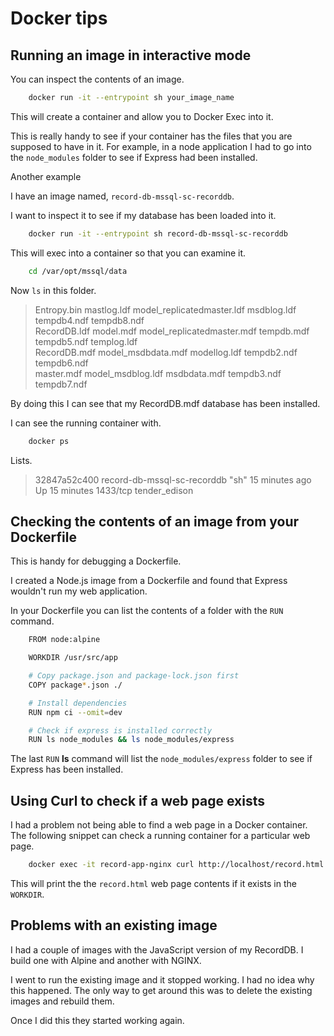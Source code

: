 # Docker tips

## Running an image in interactive mode

You can inspect the contents of an image.

```bash
    docker run -it --entrypoint sh your_image_name
```

This will create a container and allow you to Docker Exec into it.

This is really handy to see if your container has the files that you are supposed to have in it. For example, in a node application I had to go into the ``node_modules`` folder to see if Express had been installed.

Another example

I have an image named, ``record-db-mssql-sc-recorddb``.

I want to inspect it to see if my database has been loaded into it.

```bash
    docker run -it --entrypoint sh record-db-mssql-sc-recorddb
```

This will exec into a container so that you can examine it.

```bash
    cd /var/opt/mssql/data
```

Now ``ls`` in this folder.

> Entropy.bin   mastlog.ldf         model_replicatedmaster.ldf  msdblog.ldf  tempdb4.ndf  tempdb8.ndf       
> RecordDB.ldf  model.mdf           model_replicatedmaster.mdf  tempdb.mdf   tempdb5.ndf  templog.ldf       
> RecordDB.mdf  model_msdbdata.mdf  modellog.ldf                tempdb2.ndf  tempdb6.ndf        
> master.mdf    model_msdblog.ldf   msdbdata.mdf                tempdb3.ndf  tempdb7.ndf

By doing this I can see that my RecordDB.mdf database has been installed.

I can see the running container with.

```bash
    docker ps
```

Lists.

> 32847a52c400   record-db-mssql-sc-recorddb   "sh"      15 minutes ago   Up 15 minutes   1433/tcp   tender_edison

## Checking the contents of an image from your Dockerfile

This is handy for debugging a Dockerfile.

I created a Node.js image from a Dockerfile and found that Express wouldn't run my web application.

In your Dockerfile you can list the contents of a folder with the ``RUN`` command.

```bash
    FROM node:alpine

    WORKDIR /usr/src/app

    # Copy package.json and package-lock.json first
    COPY package*.json ./

    # Install dependencies
    RUN npm ci --omit=dev

    # Check if express is installed correctly
    RUN ls node_modules && ls node_modules/express    
```

The last ``RUN`` **ls** command will list the ``node_modules/express`` folder to see if Express has been installed.

## Using Curl to check if a web page exists

I had a problem not being able to find a web page in a Docker container. The following snippet can check a running container for a particular web page.

```bash
    docker exec -it record-app-nginx curl http://localhost/record.html
```

This will print the the ``record.html`` web page contents if it exists in the ``WORKDIR``.

## Problems with an existing image

I had a couple of images with the JavaScript version of my RecordDB. I build one with Alpine and another with NGINX.

I went to run the existing image and it stopped working. I had no idea why this happened. The only way to get around this was to delete the existing images and rebuild them.

Once I did this they started working again.
